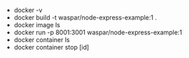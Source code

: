 * docker -v
* docker build -t waspar/node-express-example:1 .
* docker image ls
* docker run -p 8001:3001 waspar/node-express-example:1
* docker container ls
* docker container stop [id]